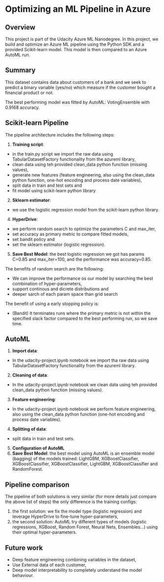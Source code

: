 # Optimizing an ML Pipeline in Azure

## Overview
This project is part of the Udacity Azure ML Nanodegree.
In this project, we build and optimize an Azure ML pipeline using the Python SDK and a provided Scikit-learn model.
This model is then compared to an Azure AutoML run.

## Summary
This dataset contains data about customers of a bank and we seek to predict a binary variable (yes/no) which measure if the customer bought a financial product or not.

The best performing model was fitted by AutoML: VotingEnsemble with 0.9168 accuracy.

## Scikit-learn Pipeline
The pipeline architecture includes the following steps:
1. **Training script**: 
  - in the train.py script we import the raw data using TabularDatasetFactory functionality from the azureml library, 
  - clean data using teh provided clean_data python function (missing values), 
  - generate new features (feature engineering, also using the clean_data python function, one-hot encoding and process date variables),
  - split data in train and test sets and 
  - fit model using scikit-learn python library
2. **Sklearn estimator**: 
  - we use the logistic regression model from the scikit-learn python library.
4. **HyperDrive**: 
  - we perform random search to optimize the parameters C and max_iter, 
  - set accuracy as primary metric to compare fitted models, 
  - set bandit policy and 
  - set the sklearn estimator (logistic regression).
5. **Save Best Model**: the best logistic regression we got has params C=0.85 and max_iter=100, and the performance was accuracy=0.85.

The benefits of random search are the following: 
- We can improve the performance os our model by searching the best combination of hyper-parameters,
- support continous and dicrete distributions and
- deeper sarch of each param space than grid search

The benefit of using a early stopping policy is:
- (Bandit) It terminates runs where the primary metric is not within the specified slack factor compared to the best performing run, so we save time.

## AutoML
1. **Import data**:
  - In the udacity-project.ipynb notebook we import tha raw data using TabularDatasetFactory functionality from the azureml library.
2. **Cleaning of data**:
  - In the udacity-project.ipynb notebook we clean data using teh provided clean_data python function (missing values).
3. **Feature engineering**:
  - In the udacity-project.ipynb notebook we perform feature engineering, also using the clean_data python function (one-hot encoding and process date variables).
4. **Splitting of data**:
  - split data in train and test sets.
5. **Configuration of AutoML**
6. **Save Best Model**: the best model using AutoML is an ensemble model (bagging) of the models trained: LightGBM, XGBoostClassifier, XGBoostClassifier, XGBoostClassifier, LightGBM, XGBoostClassifier and RandomForest.

## Pipeline comparison
The pipeline of both solutions is very similar (for more details just compare the above list of steps) the only difference is the training configs:
1. the first solution: we fix the model type (logistic regression) and leverage HyperDrive to fine-tune hyper-parameters,
2. the second solution: AutoML try different types of models (logistic regressions, XGBoost, Random Forest, Neural Nets, Ensembles...) using their optimal hyper-parameters.

## Future work
- Deep feature engineering combining variables in the dataset,
- Use External data of each customer,
- Deep model interpretability to completely understand the model behaviour.
